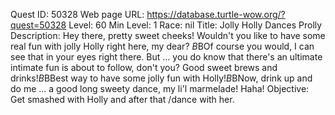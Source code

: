 Quest ID: 50328
Web page URL: https://database.turtle-wow.org/?quest=50328
Level: 60
Min Level: 1
Race: nil
Title: Jolly Holly Dances Prolly
Description: Hey there, pretty sweet cheeks! Wouldn't you like to have some real fun with jolly Holly right here, my dear? <laughs>$B$BOf course you would, I can see that in your eyes right there. But … you do know that there's an ultimate intimate fun is about to follow, don't you? Good sweet brews and drinks!$B$BBest way to have some jolly fun with Holly!$B$BNow, drink up and do me … a good long sweety dance, my li'l marmelade! Haha!
Objective: Get smashed with Holly and after that /dance with her.
